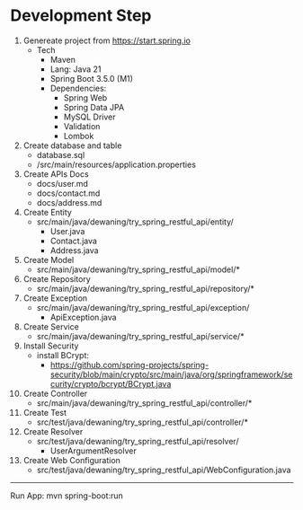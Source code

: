 # Development Step

1. Genereate project from https://start.spring.io
    - Tech
        - Maven
        - Lang: Java 21
        - Spring Boot 3.5.0 (M1)
        - Dependencies:
            - Spring Web
            - Spring Data JPA
            - MySQL Driver
            - Validation
            - Lombok
2. Create database and table
    - database.sql
    - /src/main/resources/application.properties
3. Create APIs Docs
    - docs/user.md
    - docs/contact.md
    - docs/address.md
4. Create Entity
    - src/main/java/dewaning/try_spring_restful_api/entity/
        - User.java
        - Contact.java
        - Address.java
5. Create Model
    - src/main/java/dewaning/try_spring_restful_api/model/*
6. Create Repository
    - src/main/java/dewaning/try_spring_restful_api/repository/*
7. Create Exception
    - src/main/java/dewaning/try_spring_restful_api/exception/
        - ApiException.java
8. Create Service
    - src/main/java/dewaning/try_spring_restful_api/service/*
9. Install Security
    - install BCrypt:
        - https://github.com/spring-projects/spring-security/blob/main/crypto/src/main/java/org/springframework/security/crypto/bcrypt/BCrypt.java
10. Create Controller
    - src/main/java/dewaning/try_spring_restful_api/controller/*
11. Create Test
    - src/test/java/dewaning/try_spring_restful_api/controller/*
12. Create Resolver
    - src/test/java/dewaning/try_spring_restful_api/resolver/
        - UserArgumentResolver
13. Create Web Configuration
    - src/test/java/dewaning/try_spring_restful_api/WebConfiguration.java

---
Run App:
mvn spring-boot:run